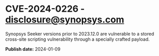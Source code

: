 # CVE-2024-0226 - disclosure@synopsys.com

Synopsys Seeker versions prior to 2023.12.0 are vulnerable to a stored cross-site scripting vulnerability through a specially crafted payload.

**Publish date:** 2024-01-09
